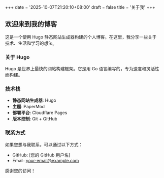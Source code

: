 +++
date = '2025-10-07T21:20:10+08:00'
draft = false
title = '关于我'
+++

## 欢迎来到我的博客

这是一个使用 Hugo 静态网站生成器构建的个人博客。在这里，我分享一些关于技术、生活和学习的想法。

### 关于 Hugo

Hugo 是世界上最快的网站构建框架。它是用 Go 语言编写的，专为速度和灵活性而构建。

### 技术栈

- **静态网站生成器**: Hugo
- **主题**: PaperMod
- **部署平台**: Cloudflare Pages
- **版本控制**: Git + GitHub

### 联系方式

如果您想与我联系，可以通过以下方式：

- GitHub: [您的 GitHub 用户名]
- Email: your-email@example.com

感谢您的访问！
